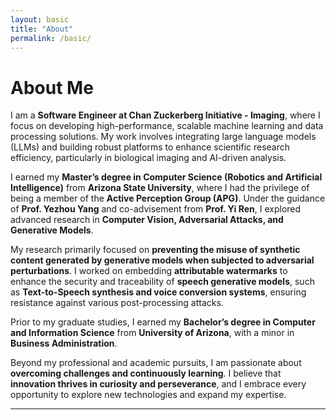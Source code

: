 ```yaml
---
layout: basic
title: "About"
permalink: /basic/
---
```


# About Me  

I am a **Software Engineer at Chan Zuckerberg Initiative - Imaging**, where I focus on developing high-performance, scalable machine learning and data processing solutions. My work involves integrating large language models (LLMs) and building robust platforms to enhance scientific research efficiency, particularly in biological imaging and AI-driven analysis.

I earned my **Master’s degree in Computer Science (Robotics and Artificial Intelligence)** from **Arizona State University**, where I had the privilege of being a member of the **Active Perception Group (APG)**. Under the guidance of **Prof. Yezhou Yang** and co-advisement from **Prof. Yi Ren**, I explored advanced research in **Computer Vision, Adversarial Attacks, and Generative Models**.

My research primarily focused on **preventing the misuse of synthetic content generated by generative models when subjected to adversarial perturbations**. I worked on embedding **attributable watermarks** to enhance the security and traceability of **speech generative models**, such as **Text-to-Speech synthesis and voice conversion systems**, ensuring resistance against various post-processing attacks.

Prior to my graduate studies, I earned my **Bachelor’s degree in Computer and Information Science** from **University of Arizona**, with a minor in **Business Administration**.  

Beyond my professional and academic pursuits, I am passionate about **overcoming challenges and continuously learning**. I believe that **innovation thrives in curiosity and perseverance**, and I embrace every opportunity to explore new technologies and expand my expertise.  

---
